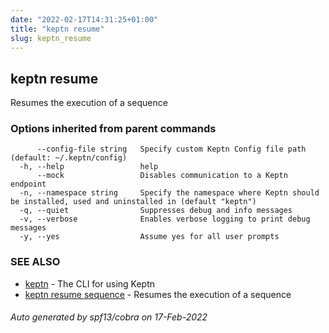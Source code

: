 ```yaml
---
date: "2022-02-17T14:31:25+01:00"
title: "keptn resume"
slug: keptn_resume
---
```

## keptn resume

Resumes the execution of a sequence

### Options inherited from parent commands

```
      --config-file string   Specify custom Keptn Config file path (default: ~/.keptn/config)
  -h, --help                 help
      --mock                 Disables communication to a Keptn endpoint
  -n, --namespace string     Specify the namespace where Keptn should be installed, used and uninstalled in (default "keptn")
  -q, --quiet                Suppresses debug and info messages
  -v, --verbose              Enables verbose logging to print debug messages
  -y, --yes                  Assume yes for all user prompts
```

### SEE ALSO

* [keptn](../keptn/)	 - The CLI for using Keptn
* [keptn resume sequence](../keptn_resume_sequence/)	 - Resumes the execution of a sequence

###### Auto generated by spf13/cobra on 17-Feb-2022
